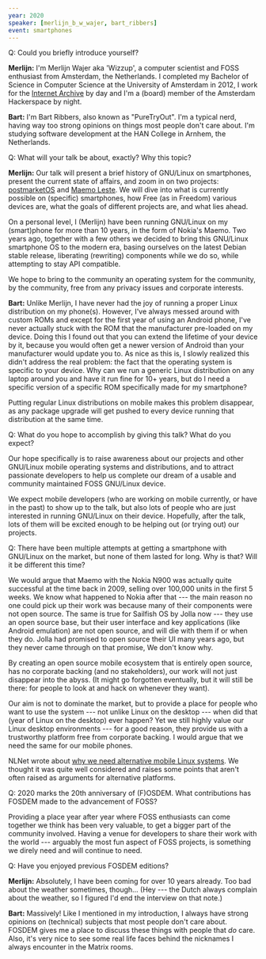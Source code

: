 ```yaml
---
year: 2020
speaker: [merlijn_b_w_wajer, bart_ribbers] 
event: smartphones
---
```


Q: Could you briefly introduce yourself?

**Merlijn:** I'm Merlijn Wajer aka 'Wizzup', a computer scientist and FOSS enthusiast
from Amsterdam, the Netherlands. I completed my Bachelor of Science in
Computer Science at the University of Amsterdam in 2012, I work for the
[Internet Archive](https://archive.org/) by day and I'm a (board) member of the Amsterdam
Hackerspace by night.

**Bart:** I'm Bart Ribbers, also known as "PureTryOut". I'm a typical nerd, having way 
too strong opinions on things most people don't care about. I'm studying 
software development at the HAN College in Arnhem, the Netherlands.

Q: What will your talk be about, exactly? Why this topic?

**Merlijn:** Our talk will present a brief history of GNU/Linux on smartphones,
present the current state of affairs, and zoom in on two projects:
[postmarketOS](https://postmarketos.org/) and [Maemo Leste](https://maemo-leste.github.io/). We will dive into what is currently
possible on (specific) smartphones, how Free (as in Freedom) various
devices are, what the goals of different projects are, and what lies ahead.

On a personal level, I (Merlijn) have been running GNU/Linux on my
(smart)phone for more than 10 years, in the form of Nokia's Maemo. Two
years ago, together with a few others we decided to bring this GNU/Linux
smartphone OS to the modern era, basing ourselves on the latest Debian
stable release, liberating (rewriting) components while we do so, while
attempting to stay API compatible.

We hope to bring to the community an operating system for the community,
by the community, free from any privacy issues and corporate interests.

**Bart:** Unlike Merlijn, I have never had the joy of running a proper Linux 
distribution on my phone(s). However, I've always messed around with custom 
ROMs and except for the first year of using an Android phone, I've never 
actually stuck with the ROM that the manufacturer pre-loaded on my device. 
Doing this I found out that you can extend the lifetime of your device by it, 
because you would often get a newer version of Android than your manufacturer 
would update you to. As nice as this is, I slowly realized this didn't 
address the real problem: the fact that the operating system is specific to 
your device. Why can we run a generic Linux distribution on any laptop around 
you and have it run fine for 10+ years, but do I need a specific version of a 
specific ROM specifically made for my smartphone?

Putting regular Linux distributions on mobile makes this problem disappear, 
as any package upgrade will get pushed to every device running that 
distribution at the same time.

Q: What do you hope to accomplish by giving this talk? What do you expect?

Our hope specifically is to raise awareness about our projects and other
GNU/Linux mobile operating systems and distributions, and to attract
passionate developers to help us complete our dream of a usable and
community maintained FOSS GNU/Linux device.

We expect mobile developers (who are working on mobile currently, or
have in the past) to show up to the talk, but also lots of people who
are just interested in running GNU/Linux on their device. Hopefully,
after the talk, lots of them will be excited enough to be helping out
(or trying out) our projects.

Q: There have been multiple attempts at getting a smartphone with GNU/Linux on the market, but none of them lasted for long. Why is that? Will it be different this time? 

We would argue that Maemo with the Nokia N900 was actually quite
successful at the time back in 2009, selling over 100,000 units in the
first 5 weeks. We know what happened to Nokia after that --- the main
reason no one could pick up their work was because many of their
components were not open source. The same is true for Sailfish OS by
Jolla now --- they use an open source base, but their user interface and
key applications (like Android emulation) are not open source, and will
die with them if or when they do. Jolla had promised to open source
their UI many years ago, but they never came through on that promise,
We don't know why.

By creating an open source mobile ecosystem that is entirely open
source, has no corporate backing (and no stakeholders), our work will
not just disappear into the abyss. (It might go forgotten eventually,
but it will still be there: for people to look at and hack on whenever
they want).

Our aim is not to dominate the market, but to provide a place for
people who want to use the system --- not unlike Linux on the desktop ---
when did that (year of Linux on the desktop) ever happen? Yet we still
highly value our Linux desktop environments --- for a good reason, they
provide us with a trustworthy platform free from corporate backing. I
would argue that we need the same for our mobile phones.

NLNet wrote about [why we need alternative mobile Linux systems](https://nlnet.nl/project/MaemoLeste/). We thought it was quite well considered and raises some
points that aren't often raised as arguments for alternative platforms.

Q: 2020 marks the 20th anniversary of (F)OSDEM. What contributions has FOSDEM made to the advancement of FOSS?

Providing a place year after year where FOSS enthusiasts can come
together we think has been very valuable, to get a bigger part of the
community involved. Having a venue for developers to share their work
with the world --- arguably the most fun aspect of FOSS projects, is
something we direly need and will continue to need.

Q: Have you enjoyed previous FOSDEM editions? 

**Merlijn:** Absolutely, I have been coming for over 10 years already. Too bad about
the weather sometimes, though... (Hey --- the Dutch always complain about
the weather, so I figured I'd end the interview on that note.)

**Bart:** Massively! Like I mentioned in my introduction, I always have strong 
opinions on (technical) subjects that most people don't care about. FOSDEM 
gives me a place to discuss these things with people that _do_ care. Also, 
it's very nice to see some real life faces behind the nicknames I always 
encounter in the Matrix rooms. 
